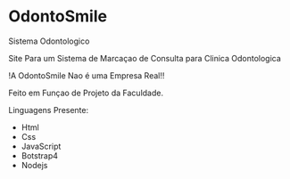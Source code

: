 # OdontoSmile
Sistema Odontologico

Site Para um Sistema de Marcaçao de Consulta para Clinica Odontologica

!A OdontoSmile Nao é uma Empresa Real!!

Feito em Funçao de Projeto da Faculdade.

Linguagens Presente:
- Html
- Css
- JavaScript
- Botstrap4
- Nodejs
